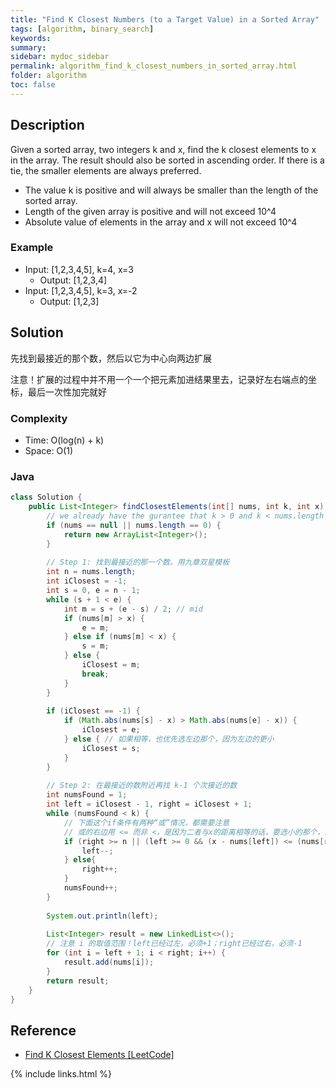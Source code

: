 ```yaml
---
title: "Find K Closest Numbers (to a Target Value) in a Sorted Array"
tags: [algorithm, binary_search]
keywords:
summary:
sidebar: mydoc_sidebar
permalink: algorithm_find_k_closest_numbers_in_sorted_array.html
folder: algorithm
toc: false
---
```


## Description
Given a sorted array, two integers k and x, find the k closest elements to x in the array. The result should also be sorted in ascending order. If there is a tie, the smaller elements are always preferred.
* The value k is positive and will always be smaller than the length of the sorted array.
* Length of the given array is positive and will not exceed 10^4
* Absolute value of elements in the array and x will not exceed 10^4

### Example
* Input: [1,2,3,4,5], k=4, x=3
  * Output: [1,2,3,4]
* Input: [1,2,3,4,5], k=3, x=-2
  * Output: [1,2,3]

## Solution
先找到最接近的那个数，然后以它为中心向两边扩展

注意！扩展的过程中并不用一个一个把元素加进结果里去，记录好左右端点的坐标，最后一次性加完就好

### Complexity
* Time: O(log(n) + k)
* Space: O(1)

### Java
```java
class Solution {
    public List<Integer> findClosestElements(int[] nums, int k, int x) {
        // we already have the gurantee that k > 0 and k < nums.length
        if (nums == null || nums.length == 0) {
            return new ArrayList<Integer>();
        }
        
        // Step 1: 找到最接近的那一个数。用九章双星模板
        int n = nums.length;
        int iClosest = -1;
        int s = 0, e = n - 1;
        while (s + 1 < e) {
            int m = s + (e - s) / 2; // mid
            if (nums[m] > x) {
                e = m;
            } else if (nums[m] < x) {
                s = m;
            } else {
                iClosest = m;
                break;
            }
        }
        
        if (iClosest == -1) {
            if (Math.abs(nums[s] - x) > Math.abs(nums[e] - x)) {
                iClosest = e;
            } else { // 如果相等，也优先选左边那个，因为左边的更小
                iClosest = s;
            }
        }
        
        // Step 2: 在最接近的数附近再找 k-1 个次接近的数
        int numsFound = 1;
        int left = iClosest - 1, right = iClosest + 1;
        while (numsFound < k) {
            // 下面这个if条件有两种“或”情况，都需要注意
            // 或的右边用 <= 而非 <，是因为二者与x的距离相等的话，要选小的那个，即左边那个
            if (right >= n || (left >= 0 && (x - nums[left]) <= (nums[right] - x))) {
                left--;
            } else{
                right++;
            }
            numsFound++;
        }
        
        System.out.println(left);
        
        List<Integer> result = new LinkedList<>();
        // 注意 i 的取值范围！left已经过左，必须+1；right已经过右，必须-1
        for (int i = left + 1; i < right; i++) {
            result.add(nums[i]);
        }
        return result;
    }
}
```

## Reference
* [Find K Closest Elements [LeetCode]](https://leetcode.com/problems/find-k-closest-elements/description/)

{% include links.html %}
